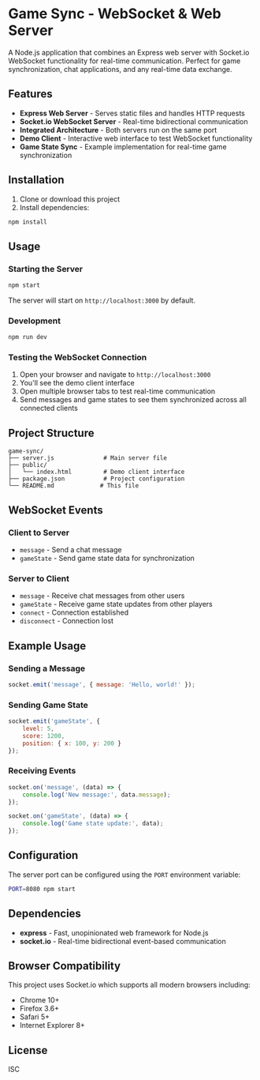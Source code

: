 # Game Sync - WebSocket & Web Server

A Node.js application that combines an Express web server with Socket.io WebSocket functionality for real-time communication. Perfect for game synchronization, chat applications, and any real-time data exchange.

## Features

- **Express Web Server** - Serves static files and handles HTTP requests
- **Socket.io WebSocket Server** - Real-time bidirectional communication
- **Integrated Architecture** - Both servers run on the same port
- **Demo Client** - Interactive web interface to test WebSocket functionality
- **Game State Sync** - Example implementation for real-time game synchronization

## Installation

1. Clone or download this project
2. Install dependencies:
```bash
npm install
```

## Usage

### Starting the Server

```bash
npm start
```

The server will start on `http://localhost:3000` by default.

### Development

```bash
npm run dev
```

### Testing the WebSocket Connection

1. Open your browser and navigate to `http://localhost:3000`
2. You'll see the demo client interface
3. Open multiple browser tabs to test real-time communication
4. Send messages and game states to see them synchronized across all connected clients

## Project Structure

```
game-sync/
├── server.js              # Main server file
├── public/
│   └── index.html         # Demo client interface
├── package.json           # Project configuration
└── README.md             # This file
```

## WebSocket Events

### Client to Server
- `message` - Send a chat message
- `gameState` - Send game state data for synchronization

### Server to Client
- `message` - Receive chat messages from other users
- `gameState` - Receive game state updates from other players
- `connect` - Connection established
- `disconnect` - Connection lost

## Example Usage

### Sending a Message
```javascript
socket.emit('message', { message: 'Hello, world!' });
```

### Sending Game State
```javascript
socket.emit('gameState', {
    level: 5,
    score: 1200,
    position: { x: 100, y: 200 }
});
```

### Receiving Events
```javascript
socket.on('message', (data) => {
    console.log('New message:', data.message);
});

socket.on('gameState', (data) => {
    console.log('Game state update:', data);
});
```

## Configuration

The server port can be configured using the `PORT` environment variable:

```bash
PORT=8080 npm start
```

## Dependencies

- **express** - Fast, unopinionated web framework for Node.js
- **socket.io** - Real-time bidirectional event-based communication

## Browser Compatibility

This project uses Socket.io which supports all modern browsers including:
- Chrome 10+
- Firefox 3.6+
- Safari 5+
- Internet Explorer 8+

## License

ISC
